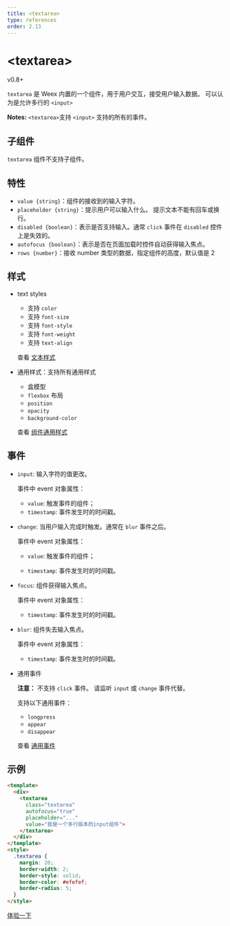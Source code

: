 ```yaml
---
title: <textarea>
type: references
order: 2.13
---
```


# &lt;textarea&gt;

<span class="weex-version">v0.8+</span>

`textarea` 是 Weex 内置的一个组件，用于用户交互，接受用户输入数据。 可以认为是允许多行的 `<input>`

**Notes:** `<textarea>`支持 `<input>` 支持的所有的事件。

## 子组件

`textarea` 组件不支持子组件。

## 特性

- `value {string}`：组件的接收到的输入字符。
- `placeholder {string}`：提示用户可以输入什么。 提示文本不能有回车或换行。
- `disabled {boolean}`：表示是否支持输入。通常 `click` 事件在 `disabled` 控件上是失效的。
- `autofocus {boolean}`：表示是否在页面加载时控件自动获得输入焦点。
- `rows {number}`：接收 number 类型的数据，指定组件的高度，默认值是 2

## 样式

- text styles
  - 支持 `color`
  - 支持 `font-size`
  - 支持 `font-style`
  - 支持 `font-weight`
  - 支持 `text-align`

  查看 [文本样式](https://alibaba.github.io/weex/cn/doc/references/text-style.html)

- 通用样式：支持所有通用样式

  - 盒模型
  - `flexbox` 布局
  - `position`
  - `opacity`
  - `background-color`

  查看 [组件通用样式](https://alibaba.github.io/weex/cn/doc/references/common-style.html)

## 事件

- `input`: 输入字符的值更改。

  事件中 event 对象属性：

  - `value`: 触发事件的组件；
  - `timestamp`: 事件发生时的时间戳。
  
- `change`: 当用户输入完成时触发。通常在 `blur` 事件之后。

  事件中 event 对象属性：

  - `value`: 触发事件的组件；
  
  - `timestamp`: 事件发生时的时间戳。
  
- `focus`: 组件获得输入焦点。

  事件中 event 对象属性：

  - `timestamp`: 事件发生时的时间戳。
  
- `blur`: 组件失去输入焦点。

  事件中 event 对象属性：

  - `timestamp`: 事件发生时的时间戳。
  
- 通用事件

  **注意：**
  不支持 `click` 事件。 请监听 `input` 或 `change` 事件代替。

  支持以下通用事件：

  - `longpress`
  - `appear`
  - `disappear`

  查看 [通用事件](https://alibaba.github.io/weex/cn/doc/references/common-event.html)

## 示例

```html
<template>
  <div>
    <textarea
      class="textarea"
      autofocus="true"
      placeholder="..."
      value="我是一个多行版本的input组件">
    </textarea>
  </div>
</template>
<style>
  .textarea {
    margin: 20;
    border-width: 2;
    border-style: solid;
    border-color: #efefef;
    border-radius: 5;
  }
</style>
```

[体验一下](http://dotwe.org/31d67beda847cd5b5cf7b78ff21895ba)
